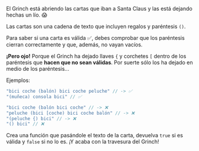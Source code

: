  El Grinch está abriendo las cartas que iban a Santa Claus y las está dejando hechas un lío. 😱

 Las cartas son una cadena de texto que incluyen regalos y paréntesis `()`.

 Para saber si una carta es válida ✅, debes comprobar que los paréntesis cierran correctamente y que, además, no vayan vacíos.

 **¡Pero ojo!** Porque el Grinch ha dejado llaves `{` y corchetes `[` dentro de los paréntesis que **hacen que no sean válidas**. Por suerte sólo los ha dejado en medio de los paréntesis...

 Ejemplos:

```js
"bici coche (balón) bici coche peluche" // -> ✅
"(muñeca) consola bici" // ✅

"bici coche (balón bici coche" // -> ❌
"peluche (bici [coche) bici coche balón" // -> ❌
"(peluche {) bici" // -> ❌
"() bici" // ❌
```   

 Crea una función que pasándole el texto de la carta, devuelva `true` si es válida y `false` si no lo es. ¡Y acaba con la travesura del Grinch!
